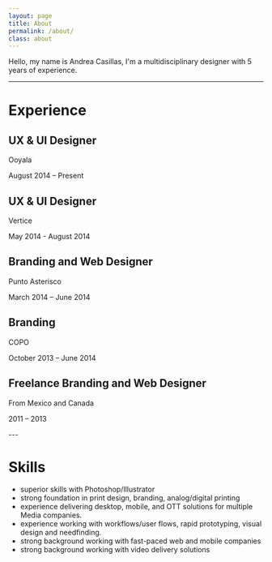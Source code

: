 ```yaml
---
layout: page
title: About
permalink: /about/
class: about
---
```


Hello, my name is Andrea Casillas, I'm a multidisciplinary designer with 5 years of experience. 

---

# Experience

## UX & UI Designer
<p class="place">Ooyala</p>
<p class="datespan">August 2014 – Present</p>

## UX & UI Designer
<p class="place">Vertice</p>
<p class="datespan">May 2014 - August 2014</p>

## Branding and Web Designer
<p class="place">Punto Asterisco</p>
<p class="datespan">March 2014 – June 2014</p>

## Branding
<p class="place">COPO</p>
<p class="datespan">October 2013 – June 2014</p>

## Freelance Branding and Web Designer
<p class="place">From Mexico and Canada</p>
<p class="datespan">2011 – 2013</p>
---

# Skills

- superior skills with Photoshop/Illustrator
- strong foundation in print design, branding, analog/digital printing
- experience delivering desktop, mobile, and OTT solutions for multiple Media companies.
- experience working with workflows/user flows, rapid prototyping, visual design and needfinding.
- strong background working with fast-paced web and mobile companies
- strong background working with video delivery solutions 
